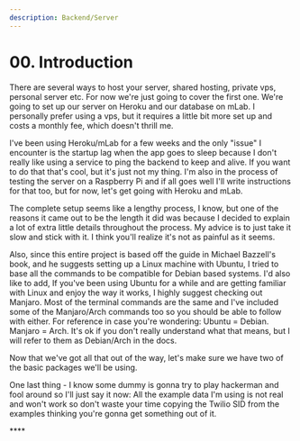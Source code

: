 ```yaml
---
description: Backend/Server
---
```


# 00. Introduction

There are several ways to host your server, shared hosting, private vps, personal server etc. For now we're just going to cover the first one. We're going to set up our server on Heroku and our database on mLab. I personally prefer using a vps, but it requires a little bit more set up and costs a monthly fee, which doesn't thrill me. 

I've been using Heroku/mLab for a few weeks and the only "issue" I encounter is the startup lag when the app goes to sleep because I don't really like using a service to ping the backend to keep and alive. If you want to do that that's cool, but it's just not my thing. I'm also in the process of testing the server on a Raspberry Pi and if all goes well I'll write instructions for that too, but for now, let's get going with Heroku and mLab.

The complete setup seems like a lengthy process, I know, but one of the reasons it came out to be the length it did was because I decided to explain a lot of extra little details throughout the process. My advice is to just take it slow and stick with it. I think you'll realize it's not as painful as it seems.

Also, since this entire project is based off the guide in Michael Bazzell's book, and he suggests setting up a Linux machine with Ubuntu, I tried to base all the commands to be compatible for Debian based systems. I'd also like to add, If you've been using Ubuntu for a while and are getting familiar with Linux and enjoy the way it works, I highly suggest checking out Manjaro. Most of the terminal commands are the same and I've included some of the Manjaro/Arch commands too so you should be able to follow with either. For reference in case you're wondering: Ubuntu = Debian. Manjaro = Arch. It's ok if you don't really understand what that means, but I will refer to them as Debian/Arch in the docs.

Now that we've got all that out of the way, let's make sure we have two of the basic packages we'll be using.

One last thing - I know some dummy is gonna try to play hackerman and fool around so I'll just say it now: All the example data I'm using is not real and won't work so don't waste your time copying the Twilio SID from the examples thinking you're gonna get something out of it.

\*\*\*\*

 

